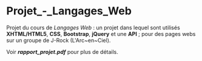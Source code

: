 # Projet_-_Langages_Web
Projet du cours de *Langages Web* : un projet dans lequel sont utilisés **XHTML/HTML5**, **CSS**, **Bootstrap**, **jQuery** et une **API** ; pour des pages webs sur un groupe de J-Rock (L'Arc\~en\~Ciel).


Voir ***rapport_projet.pdf*** pour plus de détails.

